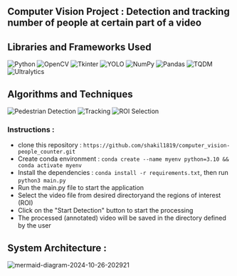 ## Computer Vision Project : Detection and tracking number of people at certain part of a video
## Libraries and Frameworks Used

![Python](https://img.shields.io/badge/Python-3.10-blue)
![OpenCV](https://img.shields.io/badge/OpenCV-4.7.0-green)
![Tkinter](https://img.shields.io/badge/Tkinter-GUI-orange)
![YOLO](https://img.shields.io/badge/YOLO-v8x-red)
![NumPy](https://img.shields.io/badge/NumPy-1.26.4-lightgrey)
![Pandas](https://img.shields.io/badge/Pandas-2.2.2-yellow)
![TQDM](https://img.shields.io/badge/TQDM-4.66.5-brightgreen)
![Ultralytics](https://img.shields.io/badge/Ultralytics-8.3.23-purple)

## Algorithms and Techniques

![Pedestrian Detection](https://img.shields.io/badge/Algorithm-Pedestrian%20Detection-blueviolet)
![Tracking](https://img.shields.io/badge/Technique-Tracking-ff69b4)
![ROI Selection](https://img.shields.io/badge/Technique-ROI%20Selection-9cf)
### Instructions :
- clone this repository : `https://github.com/shakil1819/computer_vision-people_counter.git`
- Create conda environment : `conda create --name myenv python=3.10 && conda activate myenv`
- Install the dependencies : `conda install -r requirements.txt`, then run `python3 main.py`
- Run the main.py file to start the application
- Select the video file from desired directoryand the regions of interest (ROI)
- Click on the "Start Detection" button to start the processing
- The processed (annotated) video will be saved in the directory defined by the user

## System Architecture :

![mermaid-diagram-2024-10-26-202921](https://github.com/user-attachments/assets/4d895011-7748-40bb-9c03-cb00c4d29221)


